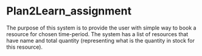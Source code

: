 # Plan2Learn_assignment

The purpose of this system is to provide the user with simple way to book a resource for chosen time-period.
The system has a list of resources that have name and total quantity (representing what is the quantity in stock for this resource).
